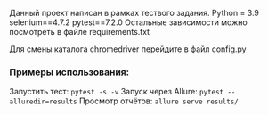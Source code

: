 Данный проект написан в рамках тествого задания.
Python = 3.9
selenium==4.7.2
pytest==7.2.0
Остальные зависимости можно посмотреть в файле requirements.txt

Для смены каталога chromedriver перейдите в файл config.py

### Примеры использования:
Запустить тест: ```pytest -s -v```
Запуск через Allure: ```pytest --alluredir=results```
Просмотр отчётов: ```allure serve results/```


